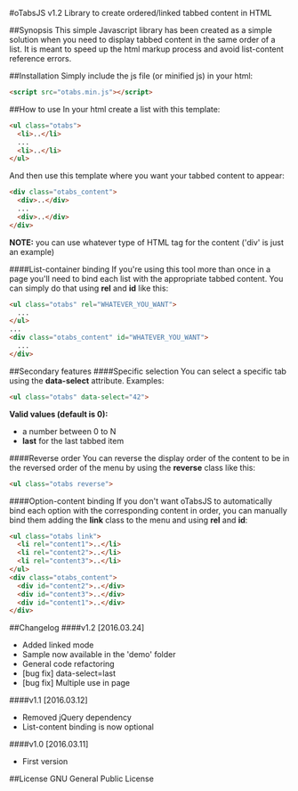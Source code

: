 #oTabsJS v1.2
Library to create ordered/linked tabbed content in HTML

##Synopsis
This simple Javascript library has been created as a simple solution when you need to display tabbed content in the same order of a list. It is meant to speed up the html markup process and avoid list-content reference errors.

##Installation
Simply include the js file (or minified js) in your html:
```html
<script src="otabs.min.js"></script>
```

##How to use
In your html create a list with this template:
```html
<ul class="otabs">
  <li>..</li>
  ...
  <li>..</li>
</ul>
```
And then use this template where you want your tabbed content to appear:
```html
<div class="otabs_content">
  <div>..</div>
  ...
  <div>..</div>
</div>
```
<b>NOTE:</b> you can use whatever type of HTML tag for the content ('div' is just an example)

####List-container binding
If you're using this tool more than once in a page you'll need to bind each list with the appropriate tabbed content. You can simply do that using <b>rel</b> and <b>id</b> like this:
```html
<ul class="otabs" rel="WHATEVER_YOU_WANT">
  ...
</ul>
...
<div class="otabs_content" id="WHATEVER_YOU_WANT">
  ...
</div>
```


##Secondary features
####Specific selection
You can select a specific tab using the <b>data-select</b> attribute. Examples:
```html
<ul class="otabs" data-select="42">
```
<b>Valid values (default is 0):</b>
<ul>
  <li>a number between 0 to N</li>
  <li><b>last</b> for the last tabbed item</li>
</ul>

####Reverse order
You can reverse the display order of the content to be in the reversed order of the menu by using the <b>reverse</b> class like this:
```html
<ul class="otabs reverse">
```

####Option-content binding
If you don't want oTabsJS to automatically bind each option with the corresponding content in order, you can manually bind them adding the <b>link</b> class to the menu and using <b>rel</b> and <b>id</b>:
```html
<ul class="otabs link">
  <li rel="content1">..</li>
  <li rel="content2">..</li>
  <li rel="content3">..</li>
</ul>
<div class="otabs_content">
  <div id="content2">..</div>
  <div id="content3">..</div>
  <div id="content1">..</div>
</div>
```

##Changelog
####v1.2 [2016.03.24]
<ul>
  <li>Added linked mode</li>
  <li>Sample now available in the 'demo' folder</li>
  <li>General code refactoring</li>
  <li>[bug fix] data-select=last</li>
  <li>[bug fix] Multiple use in page</li>
</ul>
####v1.1 [2016.03.12]
<ul>
  <li>Removed jQuery dependency</li>
  <li>List-content binding is now optional</li>
</ul>
####v1.0 [2016.03.11]
<ul>
  <li>First version</li>
</ul>

##License
GNU General Public License
